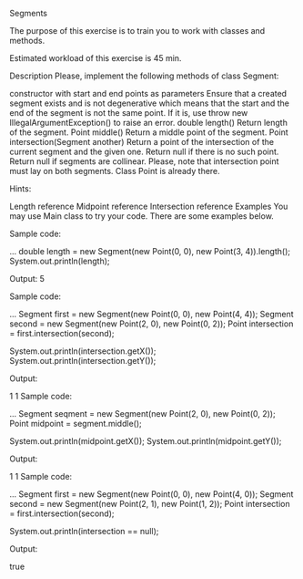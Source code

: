 Segments

The purpose of this exercise is to train you to work with classes and methods.

Estimated workload of this exercise is 45 min.

Description
Please, implement the following methods of class Segment:

constructor with start and end points as parameters
Ensure that a created segment exists and is not degenerative which means that the start and the end of the segment is not the same point.
If it is, use throw new IllegalArgumentException() to raise an error.
double length()
Return length of the segment.
Point middle()
Return a middle point of the segment.
Point intersection(Segment another)
Return a point of the intersection of the current segment and the given one.
Return null if there is no such point.
Return null if segments are collinear.
Please, note that intersection point must lay on both segments.
Class Point is already there.

Hints:

Length reference
Midpoint reference
Intersection reference
Examples
You may use Main class to try your code. There are some examples below.

Sample code:

...
double length = new Segment(new Point(0, 0), new Point(3, 4)).length();
System.out.println(length);

Output: 5

Sample code:

...
Segment first = new Segment(new Point(0, 0), new Point(4, 4));
Segment second = new Segment(new Point(2, 0), new Point(0, 2));
Point intersection = first.intersection(second);

System.out.println(intersection.getX());
System.out.println(intersection.getY());

Output:

1
1
Sample code:

...
Segment seqment = new Segment(new Point(2, 0), new Point(0, 2));
Point midpoint = segment.middle();

System.out.println(midpoint.getX());
System.out.println(midpoint.getY());

Output:

1
1
Sample code:

...
Segment first = new Segment(new Point(0, 0), new Point(4, 0));
Segment second = new Segment(new Point(2, 1), new Point(1, 2));
Point intersection = first.intersection(second);

System.out.println(intersection == null);

Output:

true
